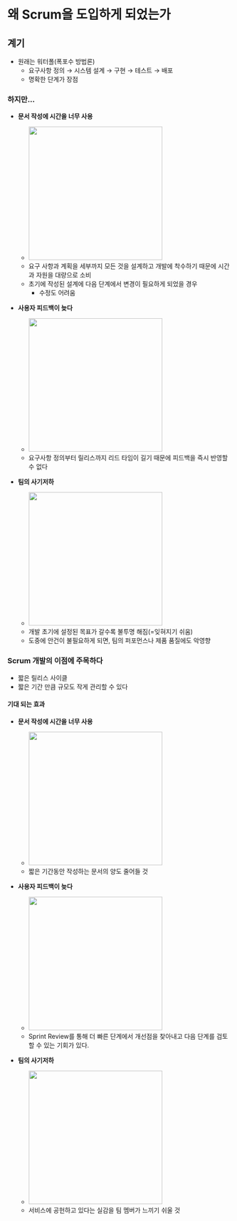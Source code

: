 # 왜 Scrum을 도입하게 되었는가

## 계기

- 원래는 워터폴(폭포수 방법론)
  - 요구사항 정의 → 시스템 설계 → 구현 → 테스트 →  배포
  - 명확한 단계가 장점

### 하지만...

- **문서 작성에 시간을 너무 사용**
  - <img src="person_suffering.jpg" width="300" height="300" border-effect="line"/> 
  - 요구 사항과 계획을 세부까지 모든 것을 설계하고 개발에 착수하기 때문에 시간과 자원을 대량으로 소비
  - 초기에 작성된 설계에 다음 단계에서 변경이 필요하게 되었을 경우
    - 수정도 어려움

- **사용자 피드백이 늦다**
  - <img src="feedback.png" width="300" height="300" border-effect="line"/> 
  - 요구사항 정의부터 릴리스까지 리드 타임이 길기 때문에 피드백을 즉시 반영할 수 없다

- **팀의 사기저하**
  - <img src="demoralized_team.jpg" width="300" height="300" border-effect="line"/>
  - 개발 초기에 설정된 목표가 갈수록 불투명 해짐(=잊혀지기 쉬움)
  - 도중에 안건이 불필요하게 되면, 팀의 퍼포먼스나 제품 품질에도 악영향

### Scrum 개발의 이점에 주목하다 
- 짧은 릴리스 사이클
- 짧은 기간 만큼 규모도 작게 관리할 수 있다

#### 기대 되는 효과

- **문서 작성에 시간을 너무 사용**
  - <img src="document.jpg" width="300" height="300" border-effect="line"/>
  - 짧은 기간동안 작성하는 문서의 양도 줄어들 것

- **사용자 피드백이 늦다**
  - <img src="sprint_review.jpg" width="300" height="300" border-effect="line" /> 
  - Sprint Review를 통해 더 빠른 단계에서 개선점을 찾아내고 다음 단계를 검토할 수 있는 기회가 있다.

- **팀의 사기저하**
  - <img src="team.jpg" width="300" height="300" border-effect="line"/> 
  - 서비스에 공헌하고 있다는 실감을 팀 멤버가 느끼기 쉬울 것
